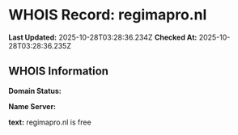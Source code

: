 # WHOIS Record: regimapro.nl

**Last Updated:** 2025-10-28T03:28:36.234Z
**Checked At:** 2025-10-28T03:28:36.235Z

## WHOIS Information

**Domain Status:** 

**Name Server:** 

**text:** regimapro.nl is free

